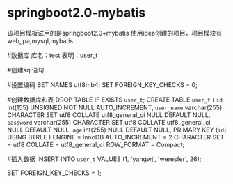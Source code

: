 # springboot2.0-mybatis
该项目模板试用的是springboot2.0+mybatis
使用idea创建的项目，项目模块有web,jpa,mysql,mybatis

#数据库
库名：test
表明：user_t

#创建sql语句

#设置编码
SET NAMES utf8mb4;
SET FOREIGN_KEY_CHECKS = 0;

#创建数据库和表
DROP TABLE IF EXISTS `user_t`;
CREATE TABLE `user_t`  (
  `id` int(155) UNSIGNED NOT NULL AUTO_INCREMENT,
  `user_name` varchar(255) CHARACTER SET utf8 COLLATE utf8_general_ci NULL DEFAULT NULL,
  `password` varchar(255) CHARACTER SET utf8 COLLATE utf8_general_ci NULL DEFAULT NULL,
  `age` int(255) NULL DEFAULT NULL,
  PRIMARY KEY (`id`) USING BTREE
) ENGINE = InnoDB AUTO_INCREMENT = 2 CHARACTER SET = utf8 COLLATE = utf8_general_ci ROW_FORMAT = Compact;

#插入数据
INSERT INTO `user_t` VALUES (1, 'yangwj', 'weresfer', 26);

SET FOREIGN_KEY_CHECKS = 1;

